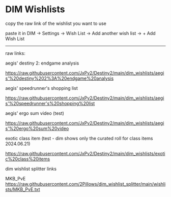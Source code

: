 # DIM Wishlists

copy the raw link of the wishlist you want to use

paste it in DIM -> Settings -> Wish List -> Add another wish list -> + Add Wish List

---

raw links:

aegis' destiny 2: endgame analysis

https://raw.githubusercontent.com/JxPv2/Destiny2/main/dim_wishlists/aegis'%20destiny%202%3A%20endgame%20analysis

aegis' speedrunner's shopping list

https://raw.githubusercontent.com/JxPv2/Destiny2/main/dim_wishlists/aegis'%20speedrunner's%20shopping%20list

aegis' ergo sum video (test)

https://raw.githubusercontent.com/JxPv2/Destiny2/main/dim_wishlists/aegis'%20ergo%20sum%20video

exotic class item (test - dim shows only the curated roll for class items 2024.06.21)

https://raw.githubusercontent.com/JxPv2/Destiny2/main/dim_wishlists/exotic%20class%20items

dim wishlist splitter links

MKB_PvE
https://raw.githubusercontent.com/2Pillows/dim_wishlist_splitter/main/wishlists/MKB_PvE.txt
